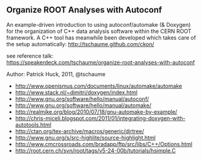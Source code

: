 Organize ROOT Analyses with Autoconf
------------------------------------

An example-driven introduction to using autoconf/automake (& Doxygen) for the
organization of C++ data analysis software within the CERN ROOT framework. A
C++ tool has meanwhile been developed which takes care of the setup
automatically: http://tschaume.github.com/ckon/

see reference talk:  
https://speakerdeck.com/tschaume/organize-root-analyses-with-autoconf

Author: Patrick Huck, 2011, @tschaume

- http://www.openismus.com/documents/linux/automake/automake
- http://www.stack.nl/~dimitri/doxygen/index.html
- http://www.gnu.org/software/hello/manual/autoconf/
- http://www.gnu.org/software/hello/manual/automake/
- http://realmike.org/blog/2010/07/18/gnu-automake-by-example/
- http://chris-miceli.blogspot.com/2011/01/integrating-doxygen-with-autotools.html
- http://ctan.org/tex-archive/macros/generic/dirtree/
- http://www.gnu.org/s/src-highlite/source-highlight.html
- http://www.cmcrossroads.com/bradapp/ftp/src/libs/C++/Options.html
- http://root.cern.ch/svn/root/tags/v5-24-00b/tutorials/hsimple.C
